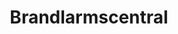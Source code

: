 ---
title: 'Brandlarmscentral'
symbol_image: 'symbols/kr/53.svg'
weight: 53
card: true
card_color: 'bg-symbol-red'
---